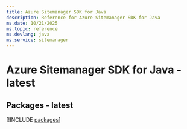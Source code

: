 ```yaml
---
title: Azure Sitemanager SDK for Java
description: Reference for Azure Sitemanager SDK for Java
ms.date: 10/21/2025
ms.topic: reference
ms.devlang: java
ms.service: sitemanager
---
```

# Azure Sitemanager SDK for Java - latest
## Packages - latest
[!INCLUDE [packages](sitemanager-index.md)]